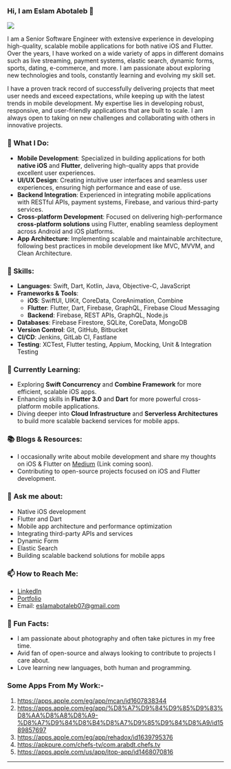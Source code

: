### Hi, I am Eslam Abotaleb 👋


[<img src="https://img.shields.io/badge/linkedin-%230077B5.svg?&style=for-the-badge&logo=linkedin&logoColor=white">](https://www.linkedin.com/in/eslam-abotaleb-507a36b9/)

I am a Senior Software Engineer with extensive experience in developing high-quality, scalable mobile applications for both native iOS and Flutter. Over the years, I have worked on a wide variety of apps in different domains such as live streaming, payment systems, elastic search, dynamic forms, sports, dating, e-commerce, and more. I am passionate about exploring new technologies and tools, constantly learning and evolving my skill set.

I have a proven track record of successfully delivering projects that meet user needs and exceed expectations, while keeping up with the latest trends in mobile development. My expertise lies in developing robust, responsive, and user-friendly applications that are built to scale. I am always open to taking on new challenges and collaborating with others in innovative projects.

### 🚀 What I Do:
- **Mobile Development**: Specialized in building applications for both **native iOS** and **Flutter**, delivering high-quality apps that provide excellent user experiences.
- **UI/UX Design**: Creating intuitive user interfaces and seamless user experiences, ensuring high performance and ease of use.
- **Backend Integration**: Experienced in integrating mobile applications with RESTful APIs, payment systems, Firebase, and various third-party services.
- **Cross-platform Development**: Focused on delivering high-performance **cross-platform solutions** using Flutter, enabling seamless deployment across Android and iOS platforms.
- **App Architecture**: Implementing scalable and maintainable architecture, following best practices in mobile development like MVC, MVVM, and Clean Architecture.

### 🧠 Skills:
- **Languages**: Swift, Dart, Kotlin, Java, Objective-C, JavaScript
- **Frameworks & Tools**: 
   - **iOS**: SwiftUI, UIKit, CoreData, CoreAnimation, Combine
   - **Flutter**: Flutter, Dart, Firebase, GraphQL, Firebase Cloud Messaging
   - **Backend**: Firebase, REST APIs, GraphQL, Node.js
- **Databases**: Firebase Firestore, SQLite, CoreData, MongoDB
- **Version Control**: Git, GitHub, Bitbucket
- **CI/CD**: Jenkins, GitLab CI, Fastlane
- **Testing**: XCTest, Flutter testing, Appium, Mocking, Unit & Integration Testing

### 🌱 Currently Learning:
- Exploring **Swift Concurrency** and **Combine Framework** for more efficient, scalable iOS apps.
- Enhancing skills in **Flutter 3.0** and **Dart** for more powerful cross-platform mobile applications.
- Diving deeper into **Cloud Infrastructure** and **Serverless Architectures** to build more scalable backend services for mobile apps.

### 📚 Blogs & Resources:
- I occasionally write about mobile development and share my thoughts on iOS & Flutter on [Medium](https://medium.com/@eslam.abotaleb) (Link coming soon).
- Contributing to open-source projects focused on iOS and Flutter development. 

### 💬 **Ask me about**:
- Native iOS development
- Flutter and Dart
- Mobile app architecture and performance optimization
- Integrating third-party APIs and services
- Dynamic Form
- Elastic Search 
- Building scalable backend solutions for mobile apps

### 📫 How to Reach Me:
- [LinkedIn](https://www.linkedin.com/in/eslam-abotaleb-507a36b9/)
- [Portfolio](https://eslamabotaleb.github.io/EslamAbotaleb) 
- Email: eslamabotaleb07@gmail.com

### 🎯 Fun Facts:
- I am passionate about photography and often take pictures in my free time.
- Avid fan of open-source and always looking to contribute to projects I care about.
- Love learning new languages, both human and programming.

### Some Apps From My Work:-
1. https://apps.apple.com/eg/app/mcan/id1607838344
2. https://apps.apple.com/eg/app/%D8%A7%D9%84%D9%85%D9%83%D8%AA%D8%A8%D8%A9-%D8%A7%D9%84%D8%B4%D8%A7%D9%85%D9%84%D8%A9/id1589857697
3. https://apps.apple.com/eg/app/rehadox/id1639795376
4. https://apkpure.com/chefs-tv/com.arabdt.chefs.tv
5. https://apps.apple.com/us/app/itop-app/id1468070816

---
